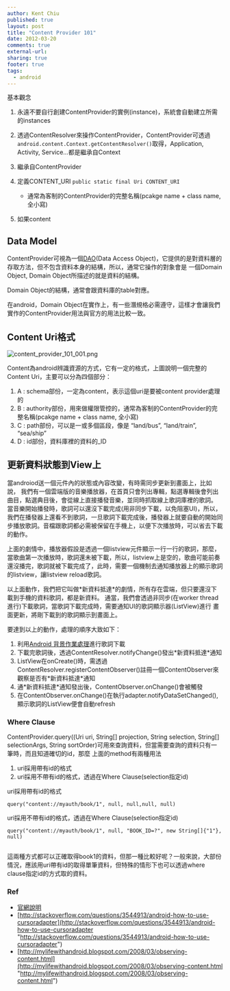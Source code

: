 ```yaml
---
author: Kent Chiu
published: true
layout: post
title: "Content Provider 101"
date: 2012-03-20
comments: true
external-url:
sharing: true
footer: true
tags:
  - android
---
```





基本觀念

1.  永遠不要自行創建ContentProvider的實例(instance)，系統會自動建立所需的instances
2.  透過ContentResolver來操作ContentProvider，ContentProvider可透過`android.content.Context.getContentResolver()`取得，Application,
    Activity, Service…都是繼承自Context
3.  繼承自ContentProvider
4.  定義CONTENT\_URI `public static final Uri CONTENT_URI`
    -   通常為客制的ContentProvider的完整名稱(pcakge name + class name,
        全小寫)

5.  如果content

Data Model
----------

ContentProvider可視為一個[DAO](http://en.wikipedia.org/wiki/Data_access_object "http://en.wikipedia.org/wiki/Data_access_object")(Data
Access
Object)，它提供的是對資料層的存取方法，但不包含資料本身的結構，所以，通常它操作的對象會是
一個Domain Object, Domain Object所描述的就是資料的結構。

Domain Object的結構，通常會跟資料庫的table對應。

在android，Domain
Object在實作上，有一些潛規格必需遵守，這樣才會讓我們實作的ContentProvider用法與官方的用法比較一致。

Content Uri格式
---------------

![content_provider_101_001.png][content_provider_101_001.png]

Content為android辨識資源的方式，它有一定的格式，上圖說明一個完整的Content
Uri，主要可以分為四個部分：

1.  A : schema部份，一定為content，表示這個uri是要被content
    provider處理的
2.  B :
    authority部份，用來做權限管控的，通常為客制的ContentProvider的完整名稱(pcakge
    name + class name, 全小寫)
3.  C : path部份，可以是一或多個區段，像是 “land/bus”, “land/train”,
    “sea/ship”
4.  D : id部份，資料庫裡的資料的\_ID

更新資料狀態到View上
--------------------

當androiod送一個元件內的狀態或內容改變，有時需同步更新到畫面上，比如說，
我們有一個雲端版的音樂播放器，在首頁只會列出專輯，點選專輯後會列出曲目，點選典目後，會從線上直接播發音樂，並同時抓取線上歌詞庫裡的歌詞。
當音樂開始播發時，歌詞可以還沒下載完成(用非同步下載，以免阻塞UI)，所以，我們在播發器上還看不到歌詞，一旦歌詞下載完成後，播發器上就要自動的開始同步播放歌詞。音檔跟歌詞都必需被保留在手機上，以便下次播放時，可以省去下載的動作。

上面的劇情中，播放器假設是透過一個listview元件顯示一行一行的歌詞，那麼，當歌曲第一次播放時，歌詞還未被下載，所以，listview上是空的，歌曲可能前奏還沒播完，歌詞就被下載完成了，此時，需要一個機制去通知播放器上的顯示歌詞的listview，讓listview
reload歌詞。

以上面動作，我們把它叫做\*新資料抵達\*的劇情，所有存在雲端，但只要還沒下載到手機的資料歌詞，都是新資料。
通當，我們會透過非同步(在worker
thread進行)下載歌詞，當歌詞下載完成時，需要通知UI的歌詞顯示器(ListView)進行
畫面更新，將剛下載到的歌詞顯示到畫面上。

要達到以上的動作，處理的順序大致如下：

1.  利用[Android
    背景作業處理](http://wiki.kent-chiu.com/doku.php?id=android:background_processing "android:background_processing")進行歌詞下載
2.  下載完歌詞後，透過ContentResolver.notifyChange()發出\*新資料抵達\*通知
3.  ListView在onCreate()時，需透過ContentResolver.registerContentObserver()註冊一個ContentObserver來觀察是否有\*新資料抵達\*通知
4.  通\*新資料抵達\*通知發出後，ContentObserver.onChange()會被觸發
5.  在ContentObserver.onChange()在執行adapter.notifyDataSetChanged(),顯示歌詞的ListView便會自動refresh

### Where Clause

ContentProvider.query((Uri uri, String[] projection, String selection,
String[] selectionArgs, String
sortOrder)可用來查詢資料，但當需要查詢的資料只有一筆時，而且知道確切的id，那麼
上面的method有兩種用法

1.  uri採用帶有id的格式
2.  uri採用不帶有id的格式，透過在Where Clause(selection指定id)

uri採用帶有id的格式


```
query("content://myauth/book/1", null, null,null, null)

```

uri採用不帶有id的格式，透過在Where Clause(selection指定id)


```
query("content://myauth/book/1", null, "BOOK_ID=?", new String[]{"1"}, null)
  

```

這兩種方式都可以正確取得book1的資料，但那一種比較好呢？一般來說，大部份情況，應該用uri帶有id的取得單筆資料，但特殊的情形下也可以透過where
clause指定id的方式取的資料。

### Ref

-   [官網說明](http://developer.android.com/guide/topics/providers/content-providers.html "http://developer.android.com/guide/topics/providers/content-providers.html")
-   [http://stackoverflow.com/questions/3544913/android-how-to-use-cursoradapter](http://stackoverflow.com/questions/3544913/android-how-to-use-cursoradapter "http://stackoverflow.com/questions/3544913/android-how-to-use-cursoradapter")
-   [http://mylifewithandroid.blogspot.com/2008/03/observing-content.html](http://mylifewithandroid.blogspot.com/2008/03/observing-content.html "http://mylifewithandroid.blogspot.com/2008/03/observing-content.html")


[content_provider_101_001.png]: http://blog.kent-chiu.com/images/2012-03-20/content_provider_101_001.png